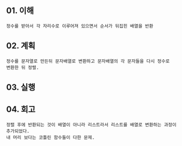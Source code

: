 ## 01. 이해
    정수를 받아서 각 자리수로 이루어져 있으면서 순서가 뒤집힌 배열을 반환
       
## 02. 계획
    정수를 문자열로 만든뒤 문자배열로 변환하고 문자배열의 각 문자들을 다시 정수로
    변환한 뒤 정렬.
    
## 03. 실행

## 04. 회고
    정렬 후에 반환되는 것이 배열이 아니라 리스트라서 리스트를 배열로 변환하는 과정이
    추가되었다.
    내 머리 보다는 코틀린 함수들이 다한 문제.